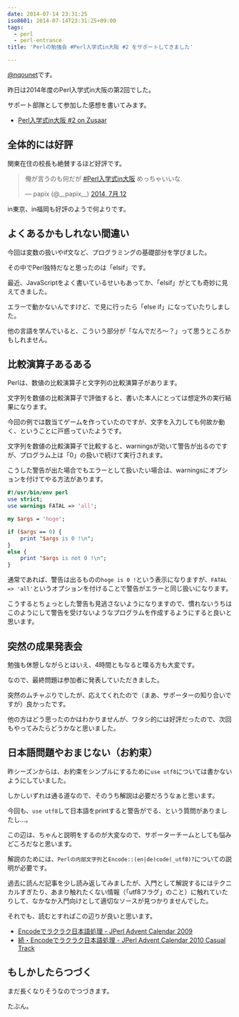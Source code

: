 ```yaml
---
date: 2014-07-14 23:31:25
iso8601: 2014-07-14T23:31:25+09:00
tags:
  - perl
  - perl-entrance
title: 'Perlの勉強会 #Perl入学式in大阪 #2 をサポートしてきました'

---
```


<p><a href="https://twitter.com/nqounet">@nqounet</a>です。</p>

<p>昨日は2014年度のPerl入学式in大阪の第2回でした。</p>

<p>サポート部隊として参加した感想を書いてみます。</p>

<ul>
<li><a href="http://www.zusaar.com/event/8447010">Perl入学式in大阪 #2 on Zusaar</a></li>
</ul>



<h2>全体的には好評</h2>

<p>関東在住の校長も絶賛するほど好評です。</p>

<blockquote class="twitter-tweet" lang="ja"><p>俺が言うのも何だが <a href="https://twitter.com/hashtag/Perl%E5%85%A5%E5%AD%A6%E5%BC%8Fin%E5%A4%A7%E9%98%AA?src=hash">#Perl入学式in大阪</a> めっちゃいいな.</p>&mdash; papix (@__papix__) <a href="https://twitter.com/__papix__/statuses/487991652129050626">2014, 7月 12</a></blockquote>

<script async src="//platform.twitter.com/widgets.js" charset="utf-8"></script>

<p>in東京、in福岡も好評のようで何よりです。</p>

<h2>よくあるかもしれない間違い</h2>

<p>今回は変数の扱いやif文など、プログラミングの基礎部分を学びました。</p>

<p>その中でPerl独特だなと思ったのは「elsif」です。</p>

<p>最近、JavaScriptをよく書いているせいもあってか、「elsif」がとても奇妙に見えてきました。</p>

<p>エラーで動かないんですけど、で見に行ったら「else if」になっていたりしました。</p>

<p>他の言語を学んでいると、こういう部分が「なんでだろ～？」って思うところかもしれません。</p>

<h2>比較演算子あるある</h2>

<p>Perlは、数値の比較演算子と文字列の比較演算子があります。</p>

<p>文字列を数値の比較演算子で評価すると、書いた本人にとっては想定外の実行結果になります。</p>

<p>今回の例では数当てゲームを作っていたのですが、文字を入力しても何故か動く、ということに戸惑っていたようです。</p>

<p>文字列を数値の比較演算子で比較すると、warningsが効いて警告が出るのですが、プログラム上は「0」の扱いで続けて実行されます。</p>

<p>こうした警告が出た場合でもエラーとして扱いたい場合は、warningsにオプションを付けてやる方法があります。</p>

```perl
#!/usr/bin/env perl
use strict;
use warnings FATAL => 'all';

my $args = 'hoge';

if ($args == 0) {
    print "$args is 0 !\n";
}
else {
    print "$args is not 0 !\n";
}
```

<p>通常であれば、警告は出るものの<code>hoge is 0 !</code>という表示になりますが、<code>FATAL => 'all'</code>というオプションを付けることで警告がエラーと同じ扱いになります。</p>

<p>こうするとちょっとした警告も見逃さないようになりますので、慣れないうちはこのようにして警告を受けないようなプログラムを作成するようにすると良いと思います。</p>

<h2>突然の成果発表会</h2>

<p>勉強も休憩しながらとはいえ、4時間ともなると喋る方も大変です。</p>

<p>なので、最終問題は参加者に発表していただきました。</p>

<p>突然のムチャぶりでしたが、応えてくれたので（まあ、サポーターの知り合いですが）良かったです。</p>

<p>他の方はどう思ったのかはわかりませんが、ワタシ的には好評だったので、次回もやってみたらどうかなと思いました。</p>

<h2>日本語問題やおまじない（お約束）</h2>

<p>昨シーズンからは、お約束をシンプルにするために<code>use utf8</code>については書かないようにしていました。</p>

<p>しかしいずれは通る道なので、そのうち解説は必要だろうなぁと思います。</p>

<p>今回も、<code>use utf8</code>して日本語をprintすると警告がでる、という質問がありましたし…。</p>

<p>この辺は、ちゃんと説明をするのが大変なので、サポーターチームとしても悩みどころだなと思います。</p>

<p>解説のためには、<code>Perlの内部文字列</code>と<code>Encode::(en|de)code(_utf8)?</code>についての説明が必要です。</p>

<p>過去に読んだ記事を少し読み返してみましたが、入門として解説するにはテクニカルすぎたり、あまり触れたくない情報（「utf8フラグ」のこと）に触れていたりして、なかなか入門向けとして適切なソースが見つかりませんでした。</p>

<p>それでも、読むとすればこの辺りが良いと思います。</p>

<ul>
<li><a href="http://perl-users.jp/articles/advent-calendar/2009/casual/10.html">Encodeでラクラク日本語処理 - JPerl Advent Calendar 2009</a></li>
<li><a href="http://perl-users.jp/articles/advent-calendar/2010/casual/4">続・Encodeでラクラク日本語処理 - JPerl Advent Calendar 2010 Casual Track</a></li>
</ul>

<h2>もしかしたらつづく</h2>

<p>まだ長くなりそうなのでつづきます。</p>

<p>たぶん。</p>
    	